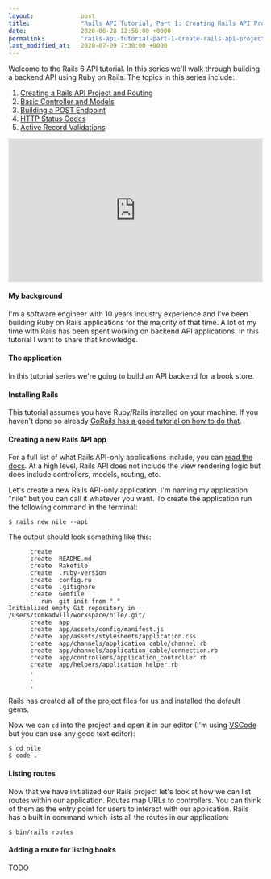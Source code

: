 ```yaml
---
layout:             post
title:              "Rails API Tutorial, Part 1: Creating Rails API Project and Routing"
date:               2020-06-28 12:56:00 +0000
permalink:          'rails-api-tutorial-part-1-create-rails-api-project-and-routing'
last_modified_at:   2020-07-09 7:30:00 +0000
---
```


Welcome to the Rails 6 API tutorial. In this series we'll walk through building a backend API using Ruby on Rails. The topics in this series include:

1. [Creating a Rails API Project and Routing](/rails-api-tutorial-part-1-create-rails-api-project-and-routing)
2. [Basic Controller and Models](/rails-api-tutorial-part-2-basic-controllers-and-models)
3. [Building a POST Endpoint](/rails-api-tutorial-part-3-building-a-post-endpoint)
4. [HTTP Status Codes](/rails-api-tutorial-part-4-http-status-codes)
5. [Active Record Validations](/rails-api-tutorial-part-5-active-record-validations)

<style>.embed-container { position: relative; padding-bottom: 56.25%; height: 0; overflow: hidden; max-width: 100%; } .embed-container iframe, .embed-container object, .embed-container embed { position: absolute; top: 0; left: 0; width: 100%; height: 100%; }</style><div class='embed-container'><iframe src='https://www.youtube.com/embed//6KqbPJtA5O8' frameborder='0' allowfullscreen></iframe></div>

#### My background

I'm a software engineer with 10 years industry experience and I've been building Ruby on Rails applications for the majority of that time. A lot of my time with Rails has been spent working on backend API applications. In this tutorial I want to share that knowledge.

#### The application

In this tutorial series we're going to build an API backend for a book store.

#### Installing Rails

This tutorial assumes you have Ruby/Rails installed on your machine. If you haven't done so already [GoRails has a good tutorial on how to do that](https://gorails.com/setup/osx/10.15-catalina).

#### Creating a new Rails API app

For a full list of what Rails API-only applications include, you can [read the docs](https://guides.rubyonrails.org/api_app.html). At a high level, Rails API does not include the view rendering logic but does include controllers, models, routing, etc.

Let's create a new Rails API-only application. I'm naming my application "nile" but you can call it whatever you want. To create the application run the following command in the terminal:

```
$ rails new nile --api
```

The output should look something like this:

```
      create
      create  README.md
      create  Rakefile
      create  .ruby-version
      create  config.ru
      create  .gitignore
      create  Gemfile
         run  git init from "."
Initialized empty Git repository in /Users/tomkadwill/workspace/nile/.git/
      create  app
      create  app/assets/config/manifest.js
      create  app/assets/stylesheets/application.css
      create  app/channels/application_cable/channel.rb
      create  app/channels/application_cable/connection.rb
      create  app/controllers/application_controller.rb
      create  app/helpers/application_helper.rb
      .
      .
      .
```

Rails has created all of the project files for us and installed the default gems.

Now we can `cd` into the project and open it in our editor (I'm using [VSCode](https://code.visualstudio.com/) but you can use any good text editor):

```
$ cd nile
$ code .
```

#### Listing routes

Now that we have initialized our Rails project let's look at how we can list routes within our application. Routes map URLs to controllers. You can think of them as the entry point for users to interact with our application. Rails has a built in command which lists all the routes in our application:

```
$ bin/rails routes
```

#### Adding a route for listing books

TODO
